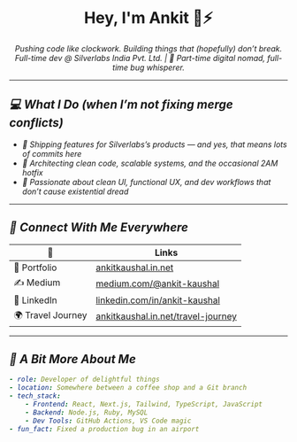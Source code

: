 <!-- README.md -->

<h1 align="center">Hey, I'm Ankit 🧠⚡</h1>

<p align="center">
  <em>Pushing code like clockwork. Building things that (hopefully) don’t break.<br />
  Full-time dev @ Silverlabs India Pvt. Ltd. | 🧭 Part-time digital nomad, full-time bug whisperer.
</p>

---

## 💻 What I Do (when I’m not fixing merge conflicts)

- 🚀 Shipping features for Silverlabs’s products — and yes, that means lots of commits here
- 🧱 Architecting clean code, scalable systems, and the occasional 2AM hotfix
- 🎯 Passionate about clean UI, functional UX, and dev workflows that *don’t* cause existential dread

---

## 🔗 Connect With Me Everywhere

| 📌 | Links |
|----|-------|
| 🧰 Portfolio | [ankitkaushal.in.net](https://ankitkaushal.in.net) |
| ✍️ Medium | [medium.com/@ankit-kaushal](https://medium.com/@ankit-kaushal) |
| 💼 LinkedIn | [linkedin.com/in/ankit-kaushal](https://linkedin.com/in/ankit-kaushal) |
| 🌍 Travel Journey | [ankitkaushal.in.net/travel-journey](https://ankitkaushal.in.net/travel-journey) |

---

## 🧭 A Bit More About Me

```yaml
- role: Developer of delightful things
- location: Somewhere between a coffee shop and a Git branch
- tech_stack:
    - Frontend: React, Next.js, Tailwind, TypeScript, JavaScript
    - Backend: Node.js, Ruby, MySQL
    - Dev Tools: GitHub Actions, VS Code magic
- fun_fact: Fixed a production bug in an airport
```
